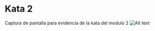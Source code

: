 # Kata 2
Captura de pantalla para evidencia de la kata del modulo 2
![Alt text](https://media.discordapp.net/attachments/940700981828653156/942955910056247376/unknown.png)
